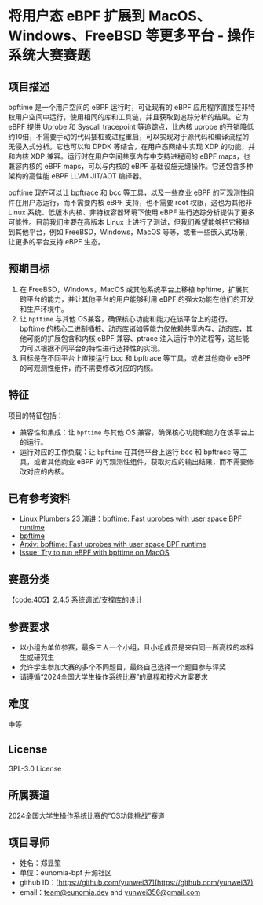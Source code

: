 # 将用户态 eBPF 扩展到 MacOS、Windows、FreeBSD 等更多平台 - 操作系统大赛赛题

## 项目描述

bpftime 是一个用户空间的 eBPF 运行时，可让现有的 eBPF 应用程序直接在非特权用户空间中运行，使用相同的库和工具链，并且获取到追踪分析的结果。它为 eBPF 提供 Uprobe 和 Syscall tracepoint 等追踪点，比内核 uprobe 的开销降低约10倍，不需要手动的代码插桩或进程重启，可以实现对于源代码和编译流程的无侵入式分析。它也可以和 DPDK 等结合，在用户态网络中实现 XDP 的功能，并和内核 XDP 兼容。运行时在用户空间共享内存中支持进程间的 eBPF maps，也兼容内核的 eBPF maps，可以与内核的 eBPF 基础设施无缝操作。它还包含多种架构的高性能 eBPF LLVM JIT/AOT 编译器。

bpftime 现在可以让 bpftrace 和 bcc 等工具，以及一些商业 eBPF 的可观测性组件在用户态运行，而不需要内核 eBPF 支持，也不需要 root 权限，这也为其他非 Linux 系统、低版本内核、非特权容器环境下使用 eBPF 进行追踪分析提供了更多可能性。目前我们主要在高版本 Linux 上进行了测试，但我们希望能够把它移植到其他平台，例如 FreeBSD，Windows，MacOS 等等，或者一些嵌入式场景，让更多的平台支持 eBPF 生态。

## 预期目标

1. 在 FreeBSD，Windows，MacOS 或其他系统平台上移植 bpftime，扩展其跨平台的能力，并让其他平台的用户能够利用 eBPF 的强大功能在他们的开发和生产环境中。
2. 让 `bpftime` 与其他 OS兼容，确保核心功能和能力在该平台上的运行。bpftime 的核心二进制插桩、动态库诸如等能力仅依赖共享内存、动态库，其他可能的扩展包含和内核 eBPF 兼容、ptrace 注入运行中的进程等，这些能力可以根据不同平台的特性进行选择性的实现。
3. 目标是在不同平台上直接运行 bcc 和 bpftrace 等工具，或者其他商业 eBPF 的可观测性组件，而不需要修改对应的内核。

## 特征

项目的特征包括：

- 兼容性和集成：让 `bpftime` 与其他 OS 兼容，确保核心功能和能力在该平台上的运行。
- 运行对应的工作负载：让 `bpftime` 在其他平台上运行 bcc 和 bpftrace 等工具，或者其他商业 eBPF 的可观测性组件，获取对应的输出结果，而不需要修改对应的内核。

## 已有参考资料

- [Linux Plumbers 23 演讲：bpftime: Fast uprobes with user space BPF runtime](https://lpc.events/event/17/contributions/1639/)
- [bpftime](https://github.com/eunomia-bpf/bpftime)
- [Arxiv: bpftime: Fast uprobes with user space BPF runtime](https://arxiv.org/abs/2311.07923)
- [Issue: Try to run eBPF with bpftime on MacOS](https://github.com/eunomia-bpf/bpftime/issues/145)

## 赛题分类

【code:405】2.4.5 系统调试/支撑库的设计

## 参赛要求

- 以小组为单位参赛，最多三人一个小组，且小组成员是来自同一所高校的本科生或研究生
- 允许学生参加大赛的多个不同题目，最终自己选择一个题目参与评奖
- 请遵循“2024全国大学生操作系统比赛”的章程和技术方案要求

## 难度

中等

## License

GPL-3.0 License

## 所属赛道

2024全国大学生操作系统比赛的“OS功能挑战”赛道

## 项目导师

- 姓名：郑昱笙
- 单位：eunomia-bpf 开源社区
- github ID：[https://github.com/yunwei37](https://github.com/yunwei37)
- email：[team@eunomia.dev](mailto:team@eunomia.dev) and [yunwei356@gmail.com](mailto:yunwei356@gmail.com)
